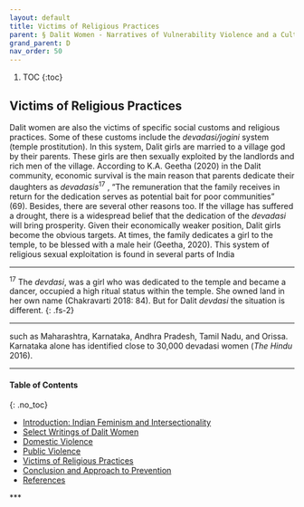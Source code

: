 ```yaml
---
layout: default
title: Victims of Religious Practices 
parent: § Dalit Women - Narratives of Vulnerability Violence and a Culture of Impunity    
grand_parent: D
nav_order: 50 
---
```

<style>
.dont-break-out {
  /* These are technically the same, but use both */
  overflow-wrap: break-word;
  word-wrap: break-word;

     -ms-word-break: break-all;
  /* This is the dangerous one in WebKit, as it breaks things wherever */
  word-break: break-all;
  /* Instead use this non-standard one: */
  word-break: break-word;
}

.youtube-container {
    position: relative;
    width: 100%;
    height: 0;
    padding-bottom: 56.25%;
}
.youtube-video {
    position: absolute;
    top: 0;
    left: 0;
    width: 100%;
    height: 100%;
}

</style>

<div class="dont-break-out" markdown="1">

1. TOC
{:toc}

## Victims of Religious Practices
Dalit women are also the victims of specific social customs and religious practices. Some of these customs include the *devadasi/jogini* system (temple prostitution). In this system, Dalit girls are married to a village god by their parents. These girls are then sexually exploited by the landlords and rich men of the village. According to K.A. Geetha (2020) in the Dalit community, economic survival is the main reason that parents dedicate their daughters as *devadasis*<sup>17</sup> , “The remuneration that the family receives in return for the dedication serves as potential bait for poor communities” (69). Besides, there are several other reasons too. If the village has suffered a drought, there is a widespread belief that the dedication of the *devadasi* will bring prosperity. Given their economically weaker position, Dalit girls become the obvious targets. At times, the family dedicates a girl to the temple, to be blessed with a male heir (Geetha, 2020). This system of religious sexual exploitation is found in several parts of India

***
<sup>17</sup> The *devdasi*, was a girl who was dedicated to the temple and became a dancer, occupied a high ritual status within the temple. She owned land in her own name (Chakravarti 2018: 84). But for Dalit *devdasi* the situation is different.
{: .fs-2}
***

such as Maharashtra, Karnataka, Andhra Pradesh, Tamil Nadu, and Orissa. Karnataka alone has identified close to 30,000 devadasi women (*The Hindu* 2016).

***

#### Table of Contents
{: .no_toc}

<ul><li> <a href="/docs/D/Dalit-Women-Narratives-of-Vulnerability-Violence-and-a-Culture-of-Impunity-1/">
Introduction: Indian Feminism and Intersectionality</a></li><li> <a href="/docs/D/Dalit-Women-Narratives-of-Vulnerability-Violence-and-a-Culture-of-Impunity-2/">
Select Writings of Dalit Women</a></li><li> <a href="/docs/D/Dalit-Women-Narratives-of-Vulnerability-Violence-and-a-Culture-of-Impunity-3/">
Domestic Violence</a></li><li> <a href="/docs/D/Dalit-Women-Narratives-of-Vulnerability-Violence-and-a-Culture-of-Impunity-4/">
Public Violence</a></li><li> <a href="/docs/D/Dalit-Women-Narratives-of-Vulnerability-Violence-and-a-Culture-of-Impunity-5/">
Victims of Religious Practices</a></li><li> <a href="/docs/D/Dalit-Women-Narratives-of-Vulnerability-Violence-and-a-Culture-of-Impunity-6/">
Conclusion and Approach to Prevention</a></li><li> <a href="/docs/D/Dalit-Women-Narratives-of-Vulnerability-Violence-and-a-Culture-of-Impunity-7/">
References</a></li></ul>
***

</div>
